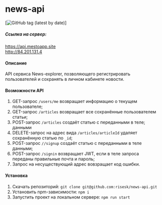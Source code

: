 # news-api
[![GitHub tag (latest by date)](https://img.shields.io/github/v/tag/risesk/news-api?label=version)]

##### Сcылка на сервер: 
https://api.mestoapp.site   
http://84.201.131.4

#### Описание
API сервиса News-explorer, позволяющего регистрировать пользователей и сохранять в личном кабинете новости.

#### Возможности API
1. GET-запрос ```/users/me``` возвращает информацию о текущем пользователе;
2. GET-запрос ```/articles``` возвращает все сохранённые пользователем статьи;
3. POST-запрос ```/articles``` создаёт статью с переданными в теле; данными
4. DELETE-запрос на адрес вида ```/articles/articleId``` удаляет сохранённую статью по ```_id```;
5. POST-запрос ```//signup``` создаёт статью с переданными в теле данными;
6. POST-запрос ```/signin``` возвращает JWT, если в теле запроса переданы правильные почта и пароль;
7. Запрос на несуществующий адрес вовзращает код ошибки.

#### Установка
1. Скачать репозиторий:
```git clone git@github.com:risesk/news-api.git```
2. Установить npm-зависимости:
```npm i```
3. Запустить проект на локальном сервере:
```npm run start```
